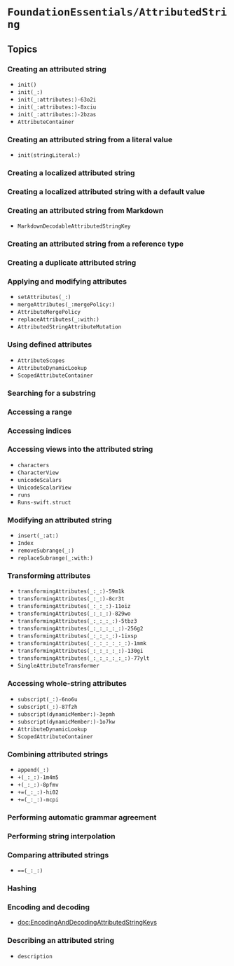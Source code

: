 # ``FoundationEssentials/AttributedString``

## Topics

### Creating an attributed string

- ``init()``
- ``init(_:)``
- ``init(_:attributes:)-63o2i``
- ``init(_:attributes:)-8xciu``
- ``init(_:attributes:)-2bzas``
- ``AttributeContainer``

### Creating an attributed string from a literal value

- ``init(stringLiteral:)``

### Creating a localized attributed string

### Creating a localized attributed string with a default value

### Creating an attributed string from Markdown

- ``MarkdownDecodableAttributedStringKey``

### Creating an attributed string from a reference type

### Creating a duplicate attributed string

### Applying and modifying attributes

- ``setAttributes(_:)``
- ``mergeAttributes(_:mergePolicy:)``
- ``AttributeMergePolicy``
- ``replaceAttributes(_:with:)``
- ``AttributedStringAttributeMutation``

### Using defined attributes

- ``AttributeScopes``
- ``AttributeDynamicLookup``
- ``ScopedAttributeContainer``

### Searching for a substring

### Accessing a range

### Accessing indices

### Accessing views into the attributed string

- ``characters``
- ``CharacterView``
- ``unicodeScalars``
- ``UnicodeScalarView``
- ``runs``
- ``Runs-swift.struct``

### Modifying an attributed string

- ``insert(_:at:)``
- ``Index``
- ``removeSubrange(_:)``
- ``replaceSubrange(_:with:)``

### Transforming attributes

- ``transformingAttributes(_:_:)-59m1k``
- ``transformingAttributes(_:_:)-8cr3t``
- ``transformingAttributes(_:_:_:)-11oiz``
- ``transformingAttributes(_:_:_:)-829wo``
- ``transformingAttributes(_:_:_:_:)-5tbz3``
- ``transformingAttributes(_:_:_:_:_:)-256g2``
- ``transformingAttributes(_:_:_:_:)-1ixsp``
- ``transformingAttributes(_:_:_:_:_:_:)-1mmk``
- ``transformingAttributes(_:_:_:_:_:)-130gi``
- ``transformingAttributes(_:_:_:_:_:_:)-77ylt``
- ``SingleAttributeTransformer``

### Accessing whole-string attributes

- ``subscript(_:)-6no6u``
- ``subscript(_:)-87fzh``
- ``subscript(dynamicMember:)-3epmh``
- ``subscript(dynamicMember:)-1o7kw``
- ``AttributeDynamicLookup``
- ``ScopedAttributeContainer``

### Combining attributed strings

- ``append(_:)``
- ``+(_:_:)-1m4m5``
- ``+(_:_:)-8pfmv``
- ``+=(_:_:)-hi02``
- ``+=(_:_:)-mcpi``

### Performing automatic grammar agreement

### Performing string interpolation

### Comparing attributed strings

- ``==(_:_:)``

### Hashing

### Encoding and decoding

- <doc:EncodingAndDecodingAttributedStringKeys>

### Describing an attributed string

- ``description``



